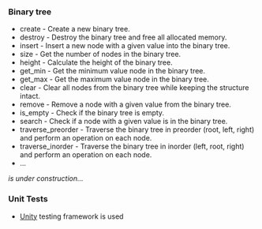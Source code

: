 ### Binary tree

- create - Create a new binary tree.
- destroy - Destroy the binary tree and free all allocated memory.
- insert - Insert a new node with a given value into the binary tree.
- size - Get the number of nodes in the binary tree.
- height - Calculate the height of the binary tree.
- get_min - Get the minimum value node in the binary tree.
- get_max - Get the maximum value node in the binary tree.
- clear - Clear all nodes from the binary tree while keeping the structure intact.
- remove - Remove a node with a given value from the binary tree.
- is_empty - Check if the binary tree is empty.
- search - Check if a node with a given value is in the binary tree.
- traverse_preorder - Traverse the binary tree in preorder (root, left, right) and perform an operation on each node.
- traverse_inorder - Traverse the binary tree in inorder (left, root, right) and perform an operation on each node.
- ...

_is under construction..._


### Unit Tests

- [Unity](https://github.com/ThrowTheSwitch/Unity) testing framework is used
